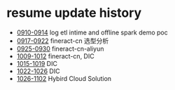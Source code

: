 # resume update history

  - [0910-0914](0914.md) log etl intime and offline spark demo poc
  - [0917-0922](0922.md) fineract-cn 选型分析
  - [0925-0930](0930.md) fineract-cn-aliyun 
  - [1009-1012](1012.md) fineract-cn, DIC
  - [1015-1019](1019.md) DIC
  - [1022-1026](1026.md) DIC
  - [1026-1102](1002.md) Hybird Cloud Solution